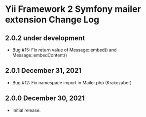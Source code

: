 Yii Framework 2 Symfony mailer extension Change Log
================================================

2.0.2 under development
-----------------------

- Bug #15: Fix return value of Message::embed() and Message::embedContent()


2.0.1 December 31, 2021
-----------------------

- Bug #12: Fix namespace import in Mailer.php (Krakozaber)


2.0.0 December 30, 2021
-----------------------

- Initial release.

